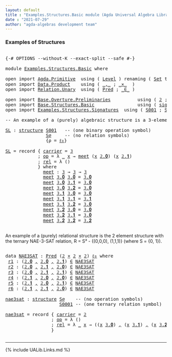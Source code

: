 ```yaml
---
layout: default
title : "Examples.Structures.Basic module (Agda Universal Algebra Library)"
date : "2021-07-29"
author: "agda-algebras development team"
---
```


### <a id="examples-of-structures">Examples of Structures</a>

<pre class="Agda">

<a id="240" class="Symbol">{-#</a> <a id="244" class="Keyword">OPTIONS</a> <a id="252" class="Pragma">--without-K</a> <a id="264" class="Pragma">--exact-split</a> <a id="278" class="Pragma">--safe</a> <a id="285" class="Symbol">#-}</a>

<a id="290" class="Keyword">module</a> <a id="297" href="Examples.Structures.Basic.html" class="Module">Examples.Structures.Basic</a> <a id="323" class="Keyword">where</a>

<a id="330" class="Keyword">open</a> <a id="335" class="Keyword">import</a> <a id="342" href="Agda.Primitive.html" class="Module">Agda.Primitive</a>  <a id="358" class="Keyword">using</a> <a id="364" class="Symbol">(</a> <a id="366" href="Agda.Primitive.html#597" class="Postulate">Level</a> <a id="372" class="Symbol">)</a> <a id="374" class="Keyword">renaming</a> <a id="383" class="Symbol">(</a> <a id="385" href="Agda.Primitive.html#326" class="Primitive">Set</a> <a id="389" class="Symbol">to</a> <a id="392" class="Primitive">Type</a> <a id="397" class="Symbol">;</a> <a id="399" href="Agda.Primitive.html#764" class="Primitive">lzero</a> <a id="405" class="Symbol">to</a> <a id="408" class="Primitive">ℓ₀</a> <a id="411" class="Symbol">)</a>
<a id="413" class="Keyword">open</a> <a id="418" class="Keyword">import</a> <a id="425" href="Data.Product.html" class="Module">Data.Product</a>    <a id="441" class="Keyword">using</a> <a id="447" class="Symbol">(</a> <a id="449" href="Agda.Builtin.Sigma.html#236" class="InductiveConstructor Operator">_,_</a> <a id="453" class="Symbol">;</a> <a id="455" href="Data.Product.html#1167" class="Function Operator">_×_</a>  <a id="460" class="Symbol">)</a>
<a id="462" class="Keyword">open</a> <a id="467" class="Keyword">import</a> <a id="474" href="Relation.Unary.html" class="Module">Relation.Unary</a>  <a id="490" class="Keyword">using</a> <a id="496" class="Symbol">(</a> <a id="498" href="Relation.Unary.html#1101" class="Function">Pred</a> <a id="503" class="Symbol">;</a> <a id="505" href="Relation.Unary.html#1523" class="Function Operator">_∈_</a> <a id="509" class="Symbol">)</a>

<a id="512" class="Keyword">open</a> <a id="517" class="Keyword">import</a> <a id="524" href="Base.Overture.Preliminaries.html" class="Module">Base.Overture.Preliminaries</a>          <a id="561" class="Keyword">using</a> <a id="567" class="Symbol">(</a> <a id="569" href="Base.Overture.Preliminaries.html#3761" class="Datatype">𝟚</a> <a id="571" class="Symbol">;</a> <a id="573" href="Base.Overture.Preliminaries.html#3858" class="Datatype">𝟛</a> <a id="575" class="Symbol">)</a>
<a id="577" class="Keyword">open</a> <a id="582" class="Keyword">import</a> <a id="589" href="Base.Structures.Basic.html" class="Module">Base.Structures.Basic</a>                <a id="626" class="Keyword">using</a> <a id="632" class="Symbol">(</a> <a id="634" href="Base.Structures.Basic.html#1264" class="Record">signature</a> <a id="644" class="Symbol">;</a> <a id="646" href="Base.Structures.Basic.html#1598" class="Record">structure</a> <a id="656" class="Symbol">)</a>
<a id="658" class="Keyword">open</a> <a id="663" class="Keyword">import</a> <a id="670" href="Examples.Structures.Signatures.html" class="Module">Examples.Structures.Signatures</a>  <a id="702" class="Keyword">using</a> <a id="708" class="Symbol">(</a> <a id="710" href="Examples.Structures.Signatures.html#1038" class="Function">S001</a> <a id="715" class="Symbol">;</a> <a id="717" href="Examples.Structures.Signatures.html#710" class="Function">S∅</a> <a id="720" class="Symbol">;</a> <a id="722" href="Examples.Structures.Signatures.html#1181" class="Function">S0001</a> <a id="728" class="Symbol">)</a>

<a id="731" class="Comment">-- An example of a (purely) algebraic structure is a 3-element meet semilattice.</a>

<a id="SL"></a><a id="813" href="Examples.Structures.Basic.html#813" class="Function">SL</a> <a id="816" class="Symbol">:</a> <a id="818" href="Base.Structures.Basic.html#1598" class="Record">structure</a> <a id="828" href="Examples.Structures.Signatures.html#1038" class="Function">S001</a>   <a id="835" class="Comment">-- (one binary operation symbol)</a>
               <a id="883" href="Examples.Structures.Signatures.html#710" class="Function">S∅</a>     <a id="890" class="Comment">-- (no relation symbols)</a>
               <a id="930" class="Symbol">{</a><a id="931" class="Argument">ρ</a> <a id="933" class="Symbol">=</a> <a id="935" href="Examples.Structures.Basic.html#408" class="Primitive">ℓ₀</a><a id="937" class="Symbol">}</a>

<a id="940" href="Examples.Structures.Basic.html#813" class="Function">SL</a> <a id="943" class="Symbol">=</a> <a id="945" class="Keyword">record</a> <a id="952" class="Symbol">{</a> <a id="954" href="Base.Structures.Basic.html#1750" class="Field">carrier</a> <a id="962" class="Symbol">=</a> <a id="964" href="Base.Overture.Preliminaries.html#3858" class="Datatype">𝟛</a>
            <a id="978" class="Symbol">;</a> <a id="980" href="Base.Structures.Basic.html#1769" class="Field">op</a> <a id="983" class="Symbol">=</a> <a id="985" class="Symbol">λ</a> <a id="987" href="Examples.Structures.Basic.html#987" class="Bound">_</a> <a id="989" href="Examples.Structures.Basic.html#989" class="Bound">x</a> <a id="991" class="Symbol">→</a> <a id="993" href="Examples.Structures.Basic.html#1073" class="Function">meet</a> <a id="998" class="Symbol">(</a><a id="999" href="Examples.Structures.Basic.html#989" class="Bound">x</a> <a id="1001" href="Base.Overture.Preliminaries.html#3811" class="InductiveConstructor">𝟚.𝟎</a><a id="1004" class="Symbol">)</a> <a id="1006" class="Symbol">(</a><a id="1007" href="Examples.Structures.Basic.html#989" class="Bound">x</a> <a id="1009" href="Base.Overture.Preliminaries.html#3820" class="InductiveConstructor">𝟚.𝟏</a><a id="1012" class="Symbol">)</a>
            <a id="1026" class="Symbol">;</a> <a id="1028" href="Base.Structures.Basic.html#1853" class="Field">rel</a> <a id="1032" class="Symbol">=</a> <a id="1034" class="Symbol">λ</a> <a id="1036" class="Symbol">()</a>
            <a id="1051" class="Symbol">}</a> <a id="1053" class="Keyword">where</a>
              <a id="1073" href="Examples.Structures.Basic.html#1073" class="Function">meet</a> <a id="1078" class="Symbol">:</a> <a id="1080" href="Base.Overture.Preliminaries.html#3858" class="Datatype">𝟛</a> <a id="1082" class="Symbol">→</a> <a id="1084" href="Base.Overture.Preliminaries.html#3858" class="Datatype">𝟛</a> <a id="1086" class="Symbol">→</a> <a id="1088" href="Base.Overture.Preliminaries.html#3858" class="Datatype">𝟛</a>
              <a id="1104" href="Examples.Structures.Basic.html#1073" class="Function">meet</a> <a id="1109" href="Base.Overture.Preliminaries.html#3877" class="InductiveConstructor">𝟛.𝟎</a> <a id="1113" href="Base.Overture.Preliminaries.html#3877" class="InductiveConstructor">𝟛.𝟎</a> <a id="1117" class="Symbol">=</a> <a id="1119" href="Base.Overture.Preliminaries.html#3877" class="InductiveConstructor">𝟛.𝟎</a>
              <a id="1137" href="Examples.Structures.Basic.html#1073" class="Function">meet</a> <a id="1142" href="Base.Overture.Preliminaries.html#3877" class="InductiveConstructor">𝟛.𝟎</a> <a id="1146" href="Base.Overture.Preliminaries.html#3886" class="InductiveConstructor">𝟛.𝟏</a> <a id="1150" class="Symbol">=</a> <a id="1152" href="Base.Overture.Preliminaries.html#3877" class="InductiveConstructor">𝟛.𝟎</a>
              <a id="1170" href="Examples.Structures.Basic.html#1073" class="Function">meet</a> <a id="1175" href="Base.Overture.Preliminaries.html#3877" class="InductiveConstructor">𝟛.𝟎</a> <a id="1179" href="Base.Overture.Preliminaries.html#3895" class="InductiveConstructor">𝟛.𝟐</a> <a id="1183" class="Symbol">=</a> <a id="1185" href="Base.Overture.Preliminaries.html#3877" class="InductiveConstructor">𝟛.𝟎</a>
              <a id="1203" href="Examples.Structures.Basic.html#1073" class="Function">meet</a> <a id="1208" href="Base.Overture.Preliminaries.html#3886" class="InductiveConstructor">𝟛.𝟏</a> <a id="1212" href="Base.Overture.Preliminaries.html#3877" class="InductiveConstructor">𝟛.𝟎</a> <a id="1216" class="Symbol">=</a> <a id="1218" href="Base.Overture.Preliminaries.html#3877" class="InductiveConstructor">𝟛.𝟎</a>
              <a id="1236" href="Examples.Structures.Basic.html#1073" class="Function">meet</a> <a id="1241" href="Base.Overture.Preliminaries.html#3886" class="InductiveConstructor">𝟛.𝟏</a> <a id="1245" href="Base.Overture.Preliminaries.html#3886" class="InductiveConstructor">𝟛.𝟏</a> <a id="1249" class="Symbol">=</a> <a id="1251" href="Base.Overture.Preliminaries.html#3886" class="InductiveConstructor">𝟛.𝟏</a>
              <a id="1269" href="Examples.Structures.Basic.html#1073" class="Function">meet</a> <a id="1274" href="Base.Overture.Preliminaries.html#3886" class="InductiveConstructor">𝟛.𝟏</a> <a id="1278" href="Base.Overture.Preliminaries.html#3895" class="InductiveConstructor">𝟛.𝟐</a> <a id="1282" class="Symbol">=</a> <a id="1284" href="Base.Overture.Preliminaries.html#3877" class="InductiveConstructor">𝟛.𝟎</a>
              <a id="1302" href="Examples.Structures.Basic.html#1073" class="Function">meet</a> <a id="1307" href="Base.Overture.Preliminaries.html#3895" class="InductiveConstructor">𝟛.𝟐</a> <a id="1311" href="Base.Overture.Preliminaries.html#3877" class="InductiveConstructor">𝟛.𝟎</a> <a id="1315" class="Symbol">=</a> <a id="1317" href="Base.Overture.Preliminaries.html#3877" class="InductiveConstructor">𝟛.𝟎</a>
              <a id="1335" href="Examples.Structures.Basic.html#1073" class="Function">meet</a> <a id="1340" href="Base.Overture.Preliminaries.html#3895" class="InductiveConstructor">𝟛.𝟐</a> <a id="1344" href="Base.Overture.Preliminaries.html#3886" class="InductiveConstructor">𝟛.𝟏</a> <a id="1348" class="Symbol">=</a> <a id="1350" href="Base.Overture.Preliminaries.html#3877" class="InductiveConstructor">𝟛.𝟎</a>
              <a id="1368" href="Examples.Structures.Basic.html#1073" class="Function">meet</a> <a id="1373" href="Base.Overture.Preliminaries.html#3895" class="InductiveConstructor">𝟛.𝟐</a> <a id="1377" href="Base.Overture.Preliminaries.html#3895" class="InductiveConstructor">𝟛.𝟐</a> <a id="1381" class="Symbol">=</a> <a id="1383" href="Base.Overture.Preliminaries.html#3895" class="InductiveConstructor">𝟛.𝟐</a>

</pre>

An example of a (purely) relational structure is the 2 element structure with
the ternary NAE-3-SAT relation, R = S³ - {(0,0,0), (1,1,1)} (where S = {0, 1}).

<pre class="Agda">

<a id="1573" class="Keyword">data</a> <a id="NAE3SAT"></a><a id="1578" href="Examples.Structures.Basic.html#1578" class="Datatype">NAE3SAT</a> <a id="1586" class="Symbol">:</a> <a id="1588" href="Relation.Unary.html#1101" class="Function">Pred</a> <a id="1593" class="Symbol">(</a><a id="1594" href="Base.Overture.Preliminaries.html#3761" class="Datatype">𝟚</a> <a id="1596" href="Data.Product.html#1167" class="Function Operator">×</a> <a id="1598" href="Base.Overture.Preliminaries.html#3761" class="Datatype">𝟚</a> <a id="1600" href="Data.Product.html#1167" class="Function Operator">×</a> <a id="1602" href="Base.Overture.Preliminaries.html#3761" class="Datatype">𝟚</a><a id="1603" class="Symbol">)</a> <a id="1605" href="Examples.Structures.Basic.html#408" class="Primitive">ℓ₀</a> <a id="1608" class="Keyword">where</a>
 <a id="NAE3SAT.r1"></a><a id="1615" href="Examples.Structures.Basic.html#1615" class="InductiveConstructor">r1</a> <a id="1618" class="Symbol">:</a> <a id="1620" class="Symbol">(</a><a id="1621" href="Base.Overture.Preliminaries.html#3811" class="InductiveConstructor">𝟚.𝟎</a> <a id="1625" href="Agda.Builtin.Sigma.html#236" class="InductiveConstructor Operator">,</a> <a id="1627" href="Base.Overture.Preliminaries.html#3811" class="InductiveConstructor">𝟚.𝟎</a> <a id="1631" href="Agda.Builtin.Sigma.html#236" class="InductiveConstructor Operator">,</a> <a id="1633" href="Base.Overture.Preliminaries.html#3820" class="InductiveConstructor">𝟚.𝟏</a><a id="1636" class="Symbol">)</a> <a id="1638" href="Relation.Unary.html#1523" class="Function Operator">∈</a> <a id="1640" href="Examples.Structures.Basic.html#1578" class="Datatype">NAE3SAT</a>
 <a id="NAE3SAT.r2"></a><a id="1649" href="Examples.Structures.Basic.html#1649" class="InductiveConstructor">r2</a> <a id="1652" class="Symbol">:</a> <a id="1654" class="Symbol">(</a><a id="1655" href="Base.Overture.Preliminaries.html#3811" class="InductiveConstructor">𝟚.𝟎</a> <a id="1659" href="Agda.Builtin.Sigma.html#236" class="InductiveConstructor Operator">,</a> <a id="1661" href="Base.Overture.Preliminaries.html#3820" class="InductiveConstructor">𝟚.𝟏</a> <a id="1665" href="Agda.Builtin.Sigma.html#236" class="InductiveConstructor Operator">,</a> <a id="1667" href="Base.Overture.Preliminaries.html#3811" class="InductiveConstructor">𝟚.𝟎</a><a id="1670" class="Symbol">)</a> <a id="1672" href="Relation.Unary.html#1523" class="Function Operator">∈</a> <a id="1674" href="Examples.Structures.Basic.html#1578" class="Datatype">NAE3SAT</a>
 <a id="NAE3SAT.r3"></a><a id="1683" href="Examples.Structures.Basic.html#1683" class="InductiveConstructor">r3</a> <a id="1686" class="Symbol">:</a> <a id="1688" class="Symbol">(</a><a id="1689" href="Base.Overture.Preliminaries.html#3811" class="InductiveConstructor">𝟚.𝟎</a> <a id="1693" href="Agda.Builtin.Sigma.html#236" class="InductiveConstructor Operator">,</a> <a id="1695" href="Base.Overture.Preliminaries.html#3820" class="InductiveConstructor">𝟚.𝟏</a> <a id="1699" href="Agda.Builtin.Sigma.html#236" class="InductiveConstructor Operator">,</a> <a id="1701" href="Base.Overture.Preliminaries.html#3820" class="InductiveConstructor">𝟚.𝟏</a><a id="1704" class="Symbol">)</a> <a id="1706" href="Relation.Unary.html#1523" class="Function Operator">∈</a> <a id="1708" href="Examples.Structures.Basic.html#1578" class="Datatype">NAE3SAT</a>
 <a id="NAE3SAT.r4"></a><a id="1717" href="Examples.Structures.Basic.html#1717" class="InductiveConstructor">r4</a> <a id="1720" class="Symbol">:</a> <a id="1722" class="Symbol">(</a><a id="1723" href="Base.Overture.Preliminaries.html#3820" class="InductiveConstructor">𝟚.𝟏</a> <a id="1727" href="Agda.Builtin.Sigma.html#236" class="InductiveConstructor Operator">,</a> <a id="1729" href="Base.Overture.Preliminaries.html#3811" class="InductiveConstructor">𝟚.𝟎</a> <a id="1733" href="Agda.Builtin.Sigma.html#236" class="InductiveConstructor Operator">,</a> <a id="1735" href="Base.Overture.Preliminaries.html#3811" class="InductiveConstructor">𝟚.𝟎</a><a id="1738" class="Symbol">)</a> <a id="1740" href="Relation.Unary.html#1523" class="Function Operator">∈</a> <a id="1742" href="Examples.Structures.Basic.html#1578" class="Datatype">NAE3SAT</a>
 <a id="NAE3SAT.r5"></a><a id="1751" href="Examples.Structures.Basic.html#1751" class="InductiveConstructor">r5</a> <a id="1754" class="Symbol">:</a> <a id="1756" class="Symbol">(</a><a id="1757" href="Base.Overture.Preliminaries.html#3820" class="InductiveConstructor">𝟚.𝟏</a> <a id="1761" href="Agda.Builtin.Sigma.html#236" class="InductiveConstructor Operator">,</a> <a id="1763" href="Base.Overture.Preliminaries.html#3811" class="InductiveConstructor">𝟚.𝟎</a> <a id="1767" href="Agda.Builtin.Sigma.html#236" class="InductiveConstructor Operator">,</a> <a id="1769" href="Base.Overture.Preliminaries.html#3820" class="InductiveConstructor">𝟚.𝟏</a><a id="1772" class="Symbol">)</a> <a id="1774" href="Relation.Unary.html#1523" class="Function Operator">∈</a> <a id="1776" href="Examples.Structures.Basic.html#1578" class="Datatype">NAE3SAT</a>
 <a id="NAE3SAT.r6"></a><a id="1785" href="Examples.Structures.Basic.html#1785" class="InductiveConstructor">r6</a> <a id="1788" class="Symbol">:</a> <a id="1790" class="Symbol">(</a><a id="1791" href="Base.Overture.Preliminaries.html#3820" class="InductiveConstructor">𝟚.𝟏</a> <a id="1795" href="Agda.Builtin.Sigma.html#236" class="InductiveConstructor Operator">,</a> <a id="1797" href="Base.Overture.Preliminaries.html#3820" class="InductiveConstructor">𝟚.𝟏</a> <a id="1801" href="Agda.Builtin.Sigma.html#236" class="InductiveConstructor Operator">,</a> <a id="1803" href="Base.Overture.Preliminaries.html#3811" class="InductiveConstructor">𝟚.𝟎</a><a id="1806" class="Symbol">)</a> <a id="1808" href="Relation.Unary.html#1523" class="Function Operator">∈</a> <a id="1810" href="Examples.Structures.Basic.html#1578" class="Datatype">NAE3SAT</a>

<a id="nae3sat"></a><a id="1819" href="Examples.Structures.Basic.html#1819" class="Function">nae3sat</a> <a id="1827" class="Symbol">:</a> <a id="1829" href="Base.Structures.Basic.html#1598" class="Record">structure</a> <a id="1839" href="Examples.Structures.Signatures.html#710" class="Function">S∅</a>    <a id="1845" class="Comment">-- (no operation symbols)</a>
                    <a id="1891" href="Examples.Structures.Signatures.html#1181" class="Function">S0001</a> <a id="1897" class="Comment">-- (one ternary relation symbol)</a>

<a id="1931" href="Examples.Structures.Basic.html#1819" class="Function">nae3sat</a> <a id="1939" class="Symbol">=</a> <a id="1941" class="Keyword">record</a> <a id="1948" class="Symbol">{</a> <a id="1950" href="Base.Structures.Basic.html#1750" class="Field">carrier</a> <a id="1958" class="Symbol">=</a> <a id="1960" href="Base.Overture.Preliminaries.html#3761" class="Datatype">𝟚</a>
                 <a id="1979" class="Symbol">;</a> <a id="1981" href="Base.Structures.Basic.html#1769" class="Field">op</a> <a id="1984" class="Symbol">=</a> <a id="1986" class="Symbol">λ</a> <a id="1988" class="Symbol">()</a>
                 <a id="2008" class="Symbol">;</a> <a id="2010" href="Base.Structures.Basic.html#1853" class="Field">rel</a> <a id="2014" class="Symbol">=</a> <a id="2016" class="Symbol">λ</a> <a id="2018" href="Examples.Structures.Basic.html#2018" class="Bound">_</a> <a id="2020" href="Examples.Structures.Basic.html#2020" class="Bound">x</a> <a id="2022" class="Symbol">→</a> <a id="2024" class="Symbol">((</a><a id="2026" href="Examples.Structures.Basic.html#2020" class="Bound">x</a> <a id="2028" href="Base.Overture.Preliminaries.html#3877" class="InductiveConstructor">𝟛.𝟎</a><a id="2031" class="Symbol">)</a> <a id="2033" href="Agda.Builtin.Sigma.html#236" class="InductiveConstructor Operator">,</a> <a id="2035" class="Symbol">(</a><a id="2036" href="Examples.Structures.Basic.html#2020" class="Bound">x</a> <a id="2038" href="Base.Overture.Preliminaries.html#3886" class="InductiveConstructor">𝟛.𝟏</a><a id="2041" class="Symbol">)</a> <a id="2043" href="Agda.Builtin.Sigma.html#236" class="InductiveConstructor Operator">,</a> <a id="2045" class="Symbol">(</a><a id="2046" href="Examples.Structures.Basic.html#2020" class="Bound">x</a> <a id="2048" href="Base.Overture.Preliminaries.html#3895" class="InductiveConstructor">𝟛.𝟐</a><a id="2051" class="Symbol">))</a> <a id="2054" href="Relation.Unary.html#1523" class="Function Operator">∈</a> <a id="2056" href="Examples.Structures.Basic.html#1578" class="Datatype">NAE3SAT</a>
                 <a id="2081" class="Symbol">}</a>

</pre>

--------------------------------------

{% include UALib.Links.md %}
